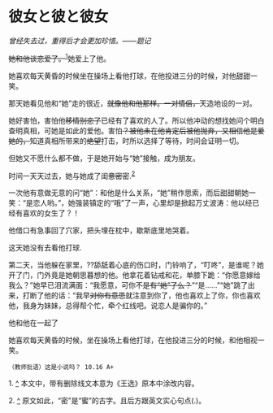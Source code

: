 # 彼女と彼と彼女
*曾经失去过，重得后才会更加珍惜。——题记*

~~她和他谈恋爱了。~~<sup id="a1">[1](#f1)</sup>她爱上了他。

她喜欢每天黄昏的时候坐在操场上看他打球，在他投进三分的时候，对他甜甜一笑。

那天她看见他和“她”走的很近，~~就像他和他那样。一对情侣，~~天造地设的一对。

她好害怕，害怕他~~移情别恋了~~已经有了喜欢的人了。所以他冲动的想找她问个明白查明真相，可她是如此的爱他。害怕~~？被他未在他肯定后被他抛弃，又相信他是爱她的，~~知道真相所带来的~~绝望~~打击，时所以选择了等待，时间会证明一切。

但她又不愿什么都不做，于是她开始与“她”接触，成为朋友。

时间一天天过去，她与她成了闺~~意密~~密.<sup id="a2">[2](#f2)</sup> 

一次他有意做无意的问“她”：和他是什么关系，“她”稍作思索，而后甜甜朝她一笑：“是恋人哟。”，她强装镇定的“哦”了一声，心里却是掀起万丈波涛：他以经已经有喜欢的女生了？！

他借口有急事回了穴家，把头埋在枕中，歇斯底里地哭着。

这天她没有去看他打球.

第二天，当他躲在家里，??舔舐着心底的伤口时，门铃响了，“叮咚”，是谁呢？她开了门，门外竟是她朝思暮想的他。他拿花着钻戒和花，单膝下跪：“你愿意嫁给我么？”她早已泪流满面：“我愿意，可你不~~是有“她”了么？~~”“是……”“她”跳了出来，打断了他的话：“我早~~对你有意思~~就注意到你了，他也喜欢上了你，你也喜欢他，我身为妹妹，总得帮个忙，牵个红线吧。说恋人是骗你的。”

他和他在一起了

她喜欢每天黄昏的时候，坐在操场上看他打球，在他投进三分的时候，和他相视一笑。

`（教师批语）这是小说吗？ 10.16 A+`

<span id="f1">1. [^](#a1)</span> 本文中，带有删除线文本意为《王选》原本中涂改内容。

<span id="f2">2. [^](#a2)</span> 原文如此，“密”是“蜜”的古字。且后方跟英文实心句点(.)。
